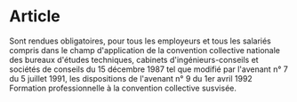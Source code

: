 # Article

  
 Sont rendues obligatoires, pour tous les employeurs et tous les salariés compris dans le champ d'application de la convention collective nationale des bureaux d'études techniques, cabinets d'ingénieurs-conseils et sociétés de conseils du 15 décembre 1987 tel que modifié par l'avenant n° 7 du 5 juillet 1991, les dispositions de l'avenant n° 9 du 1er avril 1992 Formation professionnelle à la convention collective susvisée.  
  
